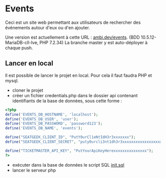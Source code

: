 # Events

Ceci est un site web permettant aux utilisateurs de rechercher des événements autour d'eux ou d'en ajouter.

Une version est actuellement à cette URL : [ambi.dev/events](https://ambi.dev/events). (BDD 10.5.12-MariaDB-cll-lve, PHP 7.2.34) La branche master y est auto-déployer à chaque push.

## Lancer en local

Il est possible de lancer le projet en local.
Pour cela il faut faudra PHP et mysql.
 - cloner le projet
 - créer un fichier credentials.php dans le dossier api contenant identifiants de la base de données, sous cette forme :
```php
<?php
define('EVENTS_DB_HOSTNAME', 'localhost');
define('EVENTS_DB_USER', 'user');
define('EVENTS_DB_PASSWORD', 'password123');
define('EVENTS_DB_NAME', 'events');

define("SEATGEEK_CLIENT_ID", "PutY0urCl1eNtIdH3r3xxxxxxx");
define("SEATGEEK_CLIENT_SECRET", "puty0urcli3nt1dh3r3xxxxxxxxxxxxxxxxxxxxxxxxxxxxxxxxxxxxxxxxxxxxx");

define("TICKETMASTER_API_KEY", "PutYourApiKeyHerexxxxxxxxxxxxxxx");
?>
```
 - exécuter dans la base de données le script SQL [init.sql](init.sql)
 - lancer le serveur php